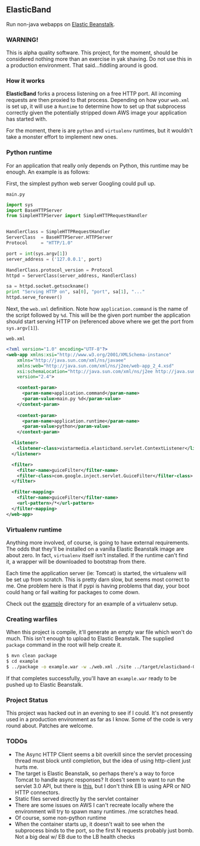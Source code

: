 ## ElasticBand
Run non-java webapps on [Elastic
Beanstalk](http://aws.amazon.com/elasticbeanstalk/).

### WARNING!
This is alpha quality software. This project, for the moment, should be
considered nothing more than an exercise in yak shaving. Do not use this in a
production environment. That said...fiddling around is good.

### How it works
**ElasticBand** forks a process listening on a free HTTP port. All incoming
requests are then proxied to that process. Depending on how your `web.xml` is
set up, it will use a `Runtime` to determine how to set up that subprocess
correctly given the potentially stripped down AWS image your application has
started with.

For the moment, there is are `python` and `virtualenv` runtimes, but it wouldn't
take a monster effort to implement new ones.

### Python runtime
For an application that really only depends on Python, this runtime may be
enough. An example is as follows:

First, the simplest python web server Googling could pull up.

`main.py`

```python
import sys
import BaseHTTPServer
from SimpleHTTPServer import SimpleHTTPRequestHandler


HandlerClass = SimpleHTTPRequestHandler
ServerClass  = BaseHTTPServer.HTTPServer
Protocol     = "HTTP/1.0"

port = int(sys.argv[1])
server_address = ('127.0.0.1', port)

HandlerClass.protocol_version = Protocol
httpd = ServerClass(server_address, HandlerClass)

sa = httpd.socket.getsockname()
print "Serving HTTP on", sa[0], "port", sa[1], "..."
httpd.serve_forever()
```

Next, the `web.xml` definition. Note how `application.command` is the name of
the script followed by `%d`. This will be the given port number the application
should start serving HTTP on (referenced above where we get the port from
`sys.argv[1]`).

`web.xml`

```xml
<?xml version="1.0" encoding="UTF-8"?>
<web-app xmlns:xsi="http://www.w3.org/2001/XMLSchema-instance"
	xmlns="http://java.sun.com/xml/ns/javaee"
	xmlns:web="http://java.sun.com/xml/ns/j2ee/web-app_2_4.xsd"
	xsi:schemaLocation="http://java.sun.com/xml/ns/j2ee http://java.sun.com/xml/ns/j2ee/web-app_2_4.xsd"
	version="2.4">

	<context-param>
	  <param-name>application.command</param-name>
	  <param-value>main.py %d</param-value>
	</context-param>
	
	<context-param>
	  <param-name>application.runtime</param-name>
	  <param-value>python</param-value>
	</context-param>

  <listener>
    <listener-class>vistarmedia.elasticband.servlet.ContextListener</listener-class>
  </listener>

  <filter>
    <filter-name>guiceFilter</filter-name>
    <filter-class>com.google.inject.servlet.GuiceFilter</filter-class>
  </filter>

  <filter-mapping>
    <filter-name>guiceFilter</filter-name>
    <url-pattern>/*</url-pattern>
  </filter-mapping>
</web-app>
```

### Virtualenv runtime
Anything more involved, of course, is going to have external requirements. The
odds that they'll be installed on a vanilla Elastic Beanstalk image are about
zero. In fact, `virtualenv` itself isn't installed. If the runtime can't find
it, a wrapper will be downloaded to bootstrap from there.

Each time the application server (ie: Tomcat) is started, the virtualenv will be
set up from scratch. This is pretty darn slow, but seems most correct to me. One
problem here is that if pypi is having problems that day, your boot could hang
or fail waiting for packages to come down.

Check out the [example](/vistarmedia/elasticband/tree/master/example) directory
for an example of a virtualenv setup.

### Creating warfiles
When this project is compile, it'll generate an empty war file which won't do
much. This isn't enough to upload to Elastic Beanstalk. The supplied `package`
command in the root will help create it.

```bash
$ mvn clean package
$ cd example
$ ../package -o example.war -w ./web.xml ./site ../target/elasticband-0.1-SNAPSHOT.war
```

If that completes successfully, you'll have an `example.war` ready to be pushed
up to Elastic Beanstalk.

### Project Status
This project was hacked out in an evening to see if I could. It's not presently
used in a production environment as far as I know. Some of the code is very
round about. Patches are welcome.


### TODOs
* The Async HTTP Client seems a bit overkill since the servlet processing thread
  must block until completion, but the idea of using http-client just hurts me.
* The target is Elastic Beanstalk, so perhaps there's a way to force Tomcat to
  handle async responses? It does't seem to want to run the servlet 3.0 API, but
  there is
  [this](http://tomcat.apache.org/tomcat-7.0-doc/aio.html#Asynchronous_writes),
  but I don't think EB is using APR or NIO HTTP connectors.
* Static files served directly by the servlet container
* There are some issues on AWS I can't recreate locally where the environment
  will try to spawn many runtimes. /me scratches head.
* Of course, some non-python runtime
* When the container starts up, it doesn't wait to see when the subprocess binds
  to the port, so the first N requests probably just bomb. Not a big deal w/ EB
  due to the LB health checks
